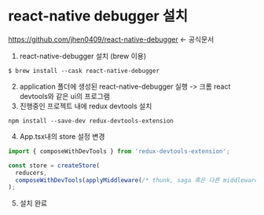 # react-native debugger 설치

https://github.com/jhen0409/react-native-debugger <- 공식문서

1. react-native-debugger 설치 (brew 이용)

```
$ brew install --cask react-native-debugger
```

2. application 폴더에 생성된 react-native-debugger 실행 -> 크롬 react devtools와 같은 ui의 프로그램
3. 진행중인 프로젝트 내에 redux devtools 설치

```
npm install --save-dev redux-devtools-extension 
```

4. App.tsx내의 store 설정 변경

```typescript
import { composeWithDevTools } from 'redux-devtools-extension';

const store = createStore(
  reducers,
  composeWithDevTools(applyMiddleware(/* thunk, saga 혹은 다른 middleware */)),
);
```



5. 설치 완료